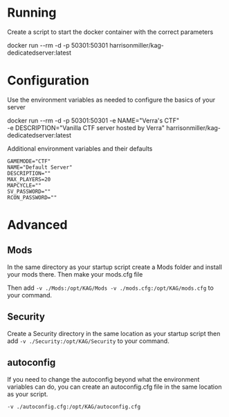 # Running
Create a script to start the docker container with the correct parameters

docker run --rm -d -p 50301:50301 harrisonmiller/kag-dedicatedserver:latest

# Configuration
Use the environment variables as needed to configure the basics of your server

docker run --rm -d -p 50301:50301 -e NAME="Verra's CTF" \
	-e DESCRIPTION="Vanilla CTF server hosted by Verra" harrisonmiller/kag-dedicatedserver:latest

Additional environment variables and their defaults
```
GAMEMODE="CTF"
NAME="Default Server"
DESCRIPTION=""
MAX_PLAYERS=20
MAPCYCLE=""
SV_PASSWORD=""
RCON_PASSWORD=""
```

# Advanced

## Mods
In the same directory as your startup script create a Mods folder and install your mods there. Then make your mods.cfg file

Then add `-v ./Mods:/opt/KAG/Mods -v ./mods.cfg:/opt/KAG/mods.cfg` to your command.

## Security
Create a Security directory in the same location as your startup script then add
`-v ./Security:/opt/KAG/Security` to your command.

## autoconfig
If you need to change the autoconfig beyond what the environment variables can do, you can create an autoconfig.cfg file in the same location as your script.

`-v ./autoconfig.cfg:/opt/KAG/autoconfig.cfg`
